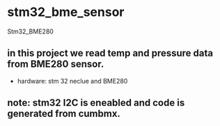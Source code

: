 # stm32_bme_sensor
Stm32_BME280
 ## in this project we read temp and pressure data from BME280 sensor.
 * hardware:
 stm 32 neclue and BME280
 
 ## note: stm32 I2C is eneabled and code is generated from cumbmx.

